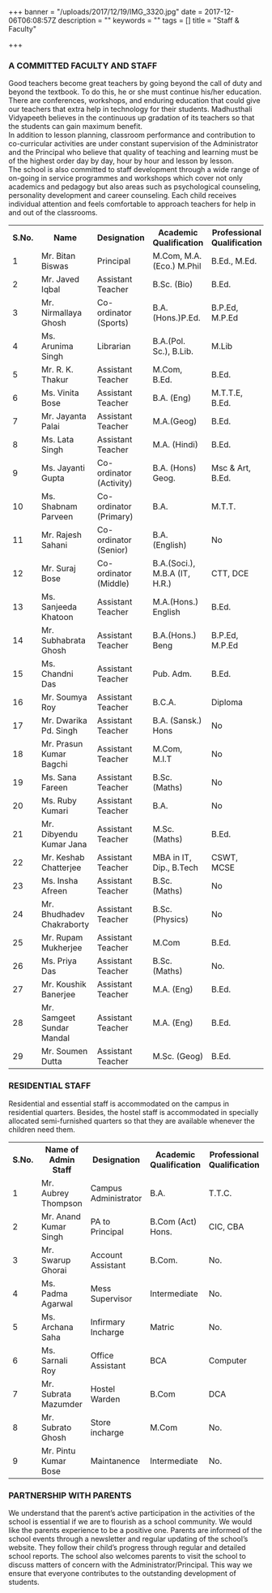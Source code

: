 +++
banner = "/uploads/2017/12/19/IMG_3320.jpg"
date = 2017-12-06T06:08:57Z
description = ""
keywords = ""
tags = []
title = "Staff & Faculty"

+++
### A COMMITTED FACULTY AND STAFF

Good teachers become great teachers by going beyond the call of duty and beyond the textbook. To do this, he or she must continue his/her education. There are conferences, workshops, and enduring education that could give our teachers that extra help in technology for their students. Madhusthali Vidyapeeth believes in the continuous up gradation of its teachers so that the students can gain maximum benefit. <br>
In addition to lesson planning, classroom performance and contribution to co-curricular activities are under constant supervision of the Administrator and the Principal who believe that quality of teaching and learning must be of the highest order day by day, hour by hour and lesson by lesson. <br>
The school is also committed to staff development through a wide range of on-going in service programmes and workshops which cover not only academics and pedagogy but also areas such as psychological counseling, personality development and career counseling. Each child receives individual attention and feels comfortable to approach teachers for help in and out of the classrooms.

<table class="fees-table"> <tr><th>S.No.</th><th>Name</th><th>Designation</th><th>Academic Qualification</th><th>Professional Qualification</th></tr> <tr><td>1</td><td>Mr. Bitan Biswas</td><td>Principal</td><td>M.Com, M.A. (Eco.) M.Phil</td><td>B.Ed., M.Ed.</td></tr> <tr><td>2</td><td>Mr. Javed Iqbal</td><td>Assistant Teacher</td><td>B.Sc. (Bio) </td><td>B.Ed.</td></tr><tr><td>3</td><td>Mr. Nirmallaya Ghosh</td><td>Co-ordinator (Sports)</td><td>B.A.(Hons.)P.Ed.</td><td>B.P.Ed, M.P.Ed</td></tr>  <tr><td>4</td><td>Ms. Arunima Singh</td><td>Librarian</td><td>B.A.(Pol. Sc.), B.Lib.</td><td>M.Lib</td></tr> <tr><td>5</td><td>Mr. R. K. Thakur</td><td>Assistant Teacher</td><td>M.Com, B.Ed.</td><td>B.Ed.</td></tr> <tr><td>6</td><td>Ms. Vinita Bose</td><td>Assistant Teacher</td><td>B.A. (Eng)</td><td>M.T.T.E, B.Ed.</td></tr> <tr><td>7</td><td>Mr. Jayanta Palai</td><td>Assistant Teacher</td><td>M.A.(Geog)</td><td>B.Ed.</td></tr> <tr><td>8</td><td>Ms. Lata Singh</td><td>Assistant Teacher</td><td>M.A. (Hindi)</td><td>B.Ed.</td></tr><tr><td>9</td><td>Ms. Jayanti Gupta</td><td>Co-ordinator (Activity)</td><td>B.A. (Hons) Geog.</td><td>Msc & Art, B.Ed.</td></tr> <tr><td>10</td><td>Ms. Shabnam Parveen</td><td>Co-ordinator (Primary)</td><td>B.A.</td><td>M.T.T.</td></tr> <tr><td>11</td><td>Mr. Rajesh Sahani</td><td>Co-ordinator (Senior)</td><td>B.A. (English)</td><td>No</td></tr> <tr><td>12</td><td>Mr. Suraj Bose</td><td>Co-ordinator (Middle)</td><td>B.A.(Soci.), M.B.A (IT, H.R.)</td><td>CTT, DCE</td></tr><tr><td>13</td><td>Ms. Sanjeeda Khatoon</td><td>Assistant Teacher</td><td>M.A.(Hons.) English</td><td>B.Ed.</td></tr> <tr><td>14</td><td>Mr. Subhabrata Ghosh</td><td>Assistant Teacher</td><td>B.A.(Hons.) Beng</td><td>B.P.Ed, M.P.Ed</td></tr><tr><td>15</td><td>Ms. Chandni Das</td><td>Assistant Teacher</td><td>Pub. Adm.</td><td>B.Ed.</td></tr><tr><td>16</td><td>Mr. Soumya Roy</td><td>Assistant Teacher</td><td>B.C.A.</td><td>Diploma</td></tr><tr><td>17</td><td>Mr. Dwarika Pd. Singh</td><td>Assistant Teacher</td><td>B.A. (Sansk.) Hons</td><td>No</td></tr><tr><td>18</td><td>Mr. Prasun Kumar Bagchi</td><td>Assistant Teacher</td><td>M.Com, M.I.T</td><td>No</td></tr><tr><td>19</td><td>Ms. Sana Fareen</td><td>Assistant Teacher</td><td>B.Sc. (Maths)</td><td>No</td></tr><tr><td>20</td><td>Ms. Ruby Kumari</td><td>Assistant Teacher</td><td>B.A.</td><td>No</td></tr><tr><td>21</td><td>Mr. Dibyendu Kumar Jana</td><td>Assistant Teacher</td><td>M.Sc. (Maths)</td><td>B.Ed.</td></tr><tr><td>22</td><td>Mr. Keshab Chatterjee</td><td>Assistant Teacher</td><td>MBA in IT, Dip., B.Tech</td><td>CSWT, MCSE</td></tr><tr><td>23</td><td>Ms. Insha Afreen</td><td>Assistant Teacher</td><td>B.Sc. (Maths)</td><td>No</td></tr><tr><td>24</td><td>Mr. Bhudhadev Chakraborty</td><td>Assistant Teacher</td><td>B.Sc. (Physics)</td><td>No</td></tr><tr><td>25</td><td>Mr. Rupam Mukherjee</td><td>Assistant Teacher</td><td>M.Com</td><td>B.Ed.</td></tr><tr><td>26</td><td>Ms. Priya Das</td><td>Assistant Teacher</td><td>B.Sc. (Maths)</td><td>No.</td></tr><tr><td>27</td><td>Mr. Koushik Banerjee</td><td>Assistant Teacher</td><td>M.A. (Eng)</td><td>B.Ed.</td></tr><tr><td>28</td><td>Mr. Samgeet Sundar Mandal</td><td>Assistant Teacher</td><td>M.A. (Eng)</td><td>B.Ed.</td></tr><tr><td>29</td><td>Mr. Soumen Dutta</td><td>Assistant Teacher</td><td>M.Sc. (Geog)</td><td>B.Ed.</td></tr> </table>

### RESIDENTIAL STAFF

Residential and essential staff is accommodated on the campus in residential quarters. Besides, the hostel staff is accommodated in specially allocated semi-furnished quarters so that they are available whenever the children need them.

<table class="fees-table"> <tr><th>S.No.</th><th>Name of Admin Staff</th><th>Designation</th><th>Academic Qualification</th><th>Professional Qualification</th></tr> <tr><td>1</td><td>Mr. Aubrey Thompson</td><td>Campus Administrator</td><td>B.A.</td><td>T.T.C.</td></tr><tr><td>2</td><td>Mr. Anand Kumar Singh</td><td>PA to Principal</td><td>B.Com (Act) Hons.</td><td>CIC, CBA</td></tr><tr><td>3</td><td>Mr. Swarup Ghorai</td><td>Account Assistant</td><td>B.Com.</td><td>No.</td></tr><tr><td>4</td><td>Ms. Padma Agarwal</td><td>Mess Supervisor</td><td>Intermediate</td><td>No.</td></tr><tr><td>5</td><td>Ms. Archana Saha</td><td>Infirmary Incharge</td><td>Matric</td><td>No.</td></tr><tr><td>6</td><td>Ms. Sarnali Roy</td><td>Office Assistant</td><td>BCA</td><td>Computer</td></tr><tr><td>7</td><td>Mr. Subrata Mazumder</td><td>Hostel Warden</td><td>B.Com</td><td>DCA</td></tr><tr><td>8</td><td>Mr. Subrato Ghosh</td><td>Store incharge</td><td>M.Com</td><td>No.</td></tr><tr><td>9</td><td>Mr. Pintu Kumar Bose</td><td>Maintanence</td><td>Intermediate</td><td>No.</td></tr></table>

### PARTNERSHIP WITH PARENTS

We understand that the parent’s active participation in the activities of the school is essential if we are to flourish as a school community. We would like the parents experience to be a positive one. Parents are informed of the school events through a newsletter and regular updating of the school’s website. They follow their child’s progress through regular and detailed school reports. The school also welcomes parents to visit the school to discuss matters of concern with the Administrator/Principal. This way we ensure that everyone contributes to the outstanding development of students.